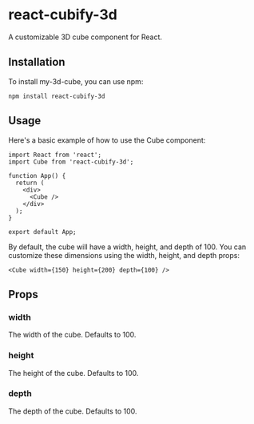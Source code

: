 # react-cubify-3d

A customizable 3D cube component for React.

## Installation

To install my-3d-cube, you can use npm:

```
npm install react-cubify-3d
```

## Usage

Here's a basic example of how to use the Cube component:

```
import React from 'react';
import Cube from 'react-cubify-3d';

function App() {
  return (
    <div>
      <Cube />
    </div>
  );
}

export default App;
```

By default, the cube will have a width, height, and depth of 100. You can customize these dimensions using the width, height, and depth props:

```
<Cube width={150} height={200} depth={100} />
```

## Props

### width

The width of the cube. Defaults to 100.

### height

The height of the cube. Defaults to 100.

### depth

The depth of the cube. Defaults to 100.
